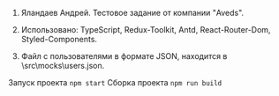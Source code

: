 1. Яландаев Андрей. Тестовое задание от компании "Aveds".

2. Использовано: TypeScript, Redux-Toolkit, Antd, React-Router-Dom, Styled-Components.

3. Файл с пользователями в формате JSON, находится в \src\mocks\users.json. 

Запуск проекта
 `npm start`
Сборка проекта
 `npm run build`

